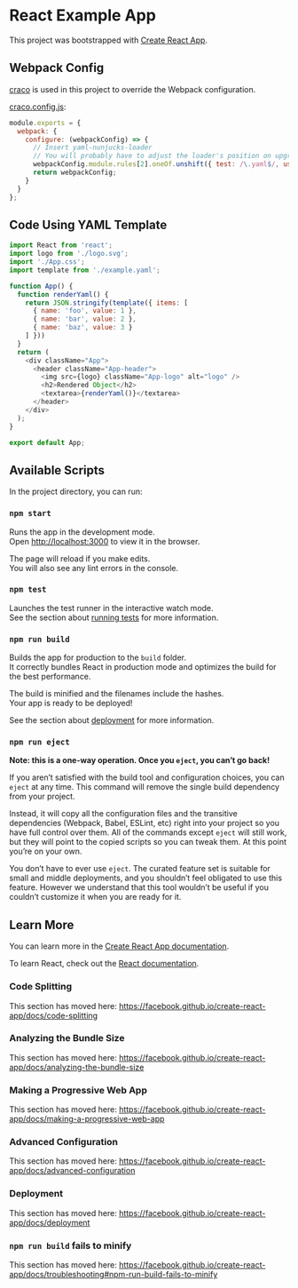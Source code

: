 # React Example App

This project was bootstrapped with [Create React App](https://github.com/facebook/create-react-app).

## Webpack Config

[craco](https://github.com/sharegate/craco) is used in this project to override the Webpack configuration.

[craco.config.js](craco.config.js):

```js
module.exports = {
  webpack: {
    configure: (webpackConfig) => {
      // Insert yaml-nunjucks-loader
      // You will probably have to adjust the loader's position on upgrading CRA/react-scripts
      webpackConfig.module.rules[2].oneOf.unshift({ test: /\.yaml$/, use: 'yaml-nunjucks-loader' });
      return webpackConfig;
    }
  }
};
```

## Code Using YAML Template

```js
import React from 'react';
import logo from './logo.svg';
import './App.css';
import template from './example.yaml';

function App() {
  function renderYaml() {
    return JSON.stringify(template({ items: [
      { name: 'foo', value: 1 },
      { name: 'bar', value: 2 },
      { name: 'baz', value: 3 }
    ] }))
  }
  return (
    <div className="App">
      <header className="App-header">
        <img src={logo} className="App-logo" alt="logo" />
        <h2>Rendered Object</h2>
        <textarea>{renderYaml()}</textarea>
      </header>
    </div>
  );
}

export default App;
```

## Available Scripts

In the project directory, you can run:

### `npm start`

Runs the app in the development mode.<br>
Open [http://localhost:3000](http://localhost:3000) to view it in the browser.

The page will reload if you make edits.<br>
You will also see any lint errors in the console.

### `npm test`

Launches the test runner in the interactive watch mode.<br>
See the section about [running tests](https://facebook.github.io/create-react-app/docs/running-tests) for more information.

### `npm run build`

Builds the app for production to the `build` folder.<br>
It correctly bundles React in production mode and optimizes the build for the best performance.

The build is minified and the filenames include the hashes.<br>
Your app is ready to be deployed!

See the section about [deployment](https://facebook.github.io/create-react-app/docs/deployment) for more information.

### `npm run eject`

**Note: this is a one-way operation. Once you `eject`, you can’t go back!**

If you aren’t satisfied with the build tool and configuration choices, you can `eject` at any time. This command will remove the single build dependency from your project.

Instead, it will copy all the configuration files and the transitive dependencies (Webpack, Babel, ESLint, etc) right into your project so you have full control over them. All of the commands except `eject` will still work, but they will point to the copied scripts so you can tweak them. At this point you’re on your own.

You don’t have to ever use `eject`. The curated feature set is suitable for small and middle deployments, and you shouldn’t feel obligated to use this feature. However we understand that this tool wouldn’t be useful if you couldn’t customize it when you are ready for it.

## Learn More

You can learn more in the [Create React App documentation](https://facebook.github.io/create-react-app/docs/getting-started).

To learn React, check out the [React documentation](https://reactjs.org/).

### Code Splitting

This section has moved here: https://facebook.github.io/create-react-app/docs/code-splitting

### Analyzing the Bundle Size

This section has moved here: https://facebook.github.io/create-react-app/docs/analyzing-the-bundle-size

### Making a Progressive Web App

This section has moved here: https://facebook.github.io/create-react-app/docs/making-a-progressive-web-app

### Advanced Configuration

This section has moved here: https://facebook.github.io/create-react-app/docs/advanced-configuration

### Deployment

This section has moved here: https://facebook.github.io/create-react-app/docs/deployment

### `npm run build` fails to minify

This section has moved here: https://facebook.github.io/create-react-app/docs/troubleshooting#npm-run-build-fails-to-minify
